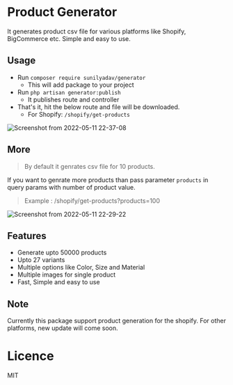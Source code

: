 # Product Generator

It generates product csv file for various platforms like Shopify, BigCommerce etc. Simple and easy to use.

## Usage

 - Run  `composer require sunilyadav/generator`
	 - This will add package to your project
 - Run `php artisan generator:publish`
	 - It publishes route and controller  
- That's it, hit the below route and file will be downloaded.
	- For Shopify: `/shopify/get-products`

![Screenshot from 2022-05-11 22-37-08](https://user-images.githubusercontent.com/72142357/167909609-f85cfd49-44fa-4dc2-b5d9-6dc637e9a704.png)

## More

> By default it genrates csv file for 10 products.

If you want to genrate more products than pass parameter `products` in query params with number of product value.

> Example : /shopify/get-products?products=100

![Screenshot from 2022-05-11 22-29-22](https://user-images.githubusercontent.com/72142357/167909716-b8705e6c-d249-4b1a-861e-6a914d41814f.png)

## Features
- Generate upto 50000 products
- Upto 27 variants
- Multiple options like Color, Size and Material
- Multiple images for single product
- Fast, Simple and easy to use

## Note
 Currently this package support product generation for the shopify. For other platforms, new update will come soon.

# Licence
MIT

